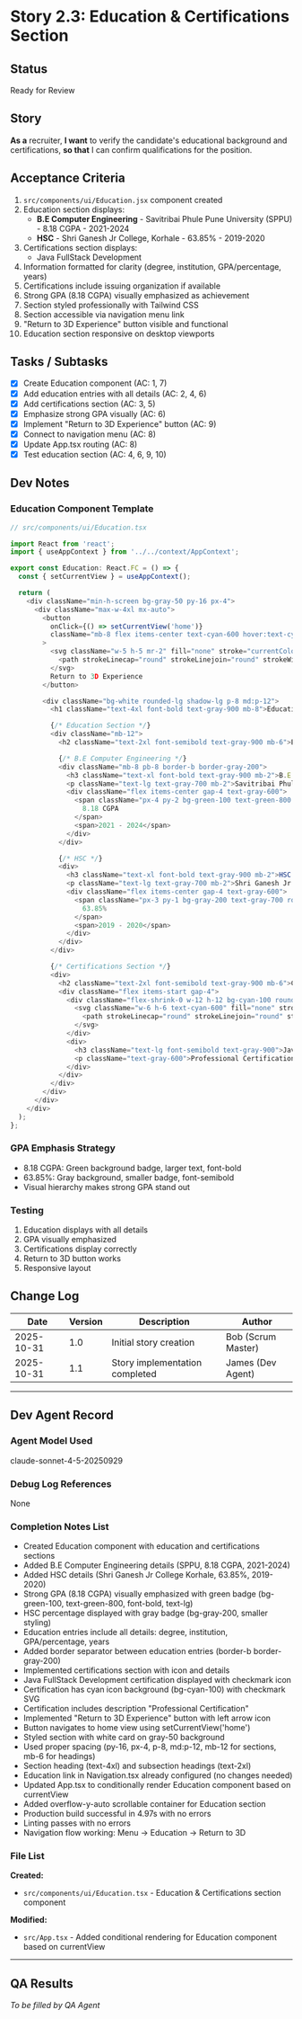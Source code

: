 # Story 2.3: Education & Certifications Section

## Status
Ready for Review

## Story
**As a** recruiter,
**I want** to verify the candidate's educational background and certifications,
**so that** I can confirm qualifications for the position.

## Acceptance Criteria

1. `src/components/ui/Education.jsx` component created
2. Education section displays:
   - **B.E Computer Engineering** - Savitribai Phule Pune University (SPPU) - 8.18 CGPA - 2021-2024
   - **HSC** - Shri Ganesh Jr College, Korhale - 63.85% - 2019-2020
3. Certifications section displays:
   - Java FullStack Development
4. Information formatted for clarity (degree, institution, GPA/percentage, years)
5. Certifications include issuing organization if available
6. Strong GPA (8.18 CGPA) visually emphasized as achievement
7. Section styled professionally with Tailwind CSS
8. Section accessible via navigation menu link
9. "Return to 3D Experience" button visible and functional
10. Education section responsive on desktop viewports

## Tasks / Subtasks

- [x] Create Education component (AC: 1, 7)
- [x] Add education entries with all details (AC: 2, 4, 6)
- [x] Add certifications section (AC: 3, 5)
- [x] Emphasize strong GPA visually (AC: 6)
- [x] Implement "Return to 3D Experience" button (AC: 9)
- [x] Connect to navigation menu (AC: 8)
- [x] Update App.tsx routing (AC: 8)
- [x] Test education section (AC: 4, 6, 9, 10)

## Dev Notes

### Education Component Template

```typescript
// src/components/ui/Education.tsx

import React from 'react';
import { useAppContext } from '../../context/AppContext';

export const Education: React.FC = () => {
  const { setCurrentView } = useAppContext();

  return (
    <div className="min-h-screen bg-gray-50 py-16 px-4">
      <div className="max-w-4xl mx-auto">
        <button
          onClick={() => setCurrentView('home')}
          className="mb-8 flex items-center text-cyan-600 hover:text-cyan-700 transition-colors"
        >
          <svg className="w-5 h-5 mr-2" fill="none" stroke="currentColor" viewBox="0 0 24 24">
            <path strokeLinecap="round" strokeLinejoin="round" strokeWidth={2} d="M10 19l-7-7m0 0l7-7m-7 7h18" />
          </svg>
          Return to 3D Experience
        </button>

        <div className="bg-white rounded-lg shadow-lg p-8 md:p-12">
          <h1 className="text-4xl font-bold text-gray-900 mb-8">Education & Certifications</h1>

          {/* Education Section */}
          <div className="mb-12">
            <h2 className="text-2xl font-semibold text-gray-900 mb-6">Education</h2>

            {/* B.E Computer Engineering */}
            <div className="mb-8 pb-8 border-b border-gray-200">
              <h3 className="text-xl font-bold text-gray-900 mb-2">B.E Computer Engineering</h3>
              <p className="text-lg text-gray-700 mb-2">Savitribai Phule Pune University (SPPU)</p>
              <div className="flex items-center gap-4 text-gray-600">
                <span className="px-4 py-2 bg-green-100 text-green-800 rounded-lg font-bold text-lg">
                  8.18 CGPA
                </span>
                <span>2021 - 2024</span>
              </div>
            </div>

            {/* HSC */}
            <div>
              <h3 className="text-xl font-bold text-gray-900 mb-2">HSC (Higher Secondary Certificate)</h3>
              <p className="text-lg text-gray-700 mb-2">Shri Ganesh Jr College, Korhale</p>
              <div className="flex items-center gap-4 text-gray-600">
                <span className="px-3 py-1 bg-gray-200 text-gray-700 rounded-lg font-semibold">
                  63.85%
                </span>
                <span>2019 - 2020</span>
              </div>
            </div>
          </div>

          {/* Certifications Section */}
          <div>
            <h2 className="text-2xl font-semibold text-gray-900 mb-6">Certifications</h2>
            <div className="flex items-start gap-4">
              <div className="flex-shrink-0 w-12 h-12 bg-cyan-100 rounded-lg flex items-center justify-center">
                <svg className="w-6 h-6 text-cyan-600" fill="none" stroke="currentColor" viewBox="0 0 24 24">
                  <path strokeLinecap="round" strokeLinejoin="round" strokeWidth={2} d="M9 12l2 2 4-4m6 2a9 9 0 11-18 0 9 9 0 0118 0z" />
                </svg>
              </div>
              <div>
                <h3 className="text-lg font-semibold text-gray-900">Java FullStack Development</h3>
                <p className="text-gray-600">Professional Certification</p>
              </div>
            </div>
          </div>
        </div>
      </div>
    </div>
  );
};
```

### GPA Emphasis Strategy
- 8.18 CGPA: Green background badge, larger text, font-bold
- 63.85%: Gray background, smaller badge, font-semibold
- Visual hierarchy makes strong GPA stand out

### Testing
1. Education displays with all details
2. GPA visually emphasized
3. Certifications display correctly
4. Return to 3D button works
5. Responsive layout

## Change Log
| Date | Version | Description | Author |
|------|---------|-------------|---------|
| 2025-10-31 | 1.0 | Initial story creation | Bob (Scrum Master) |
| 2025-10-31 | 1.1 | Story implementation completed | James (Dev Agent) |

---

## Dev Agent Record
### Agent Model Used
claude-sonnet-4-5-20250929

### Debug Log References
None

### Completion Notes List
- Created Education component with education and certifications sections
- Added B.E Computer Engineering details (SPPU, 8.18 CGPA, 2021-2024)
- Added HSC details (Shri Ganesh Jr College Korhale, 63.85%, 2019-2020)
- Strong GPA (8.18 CGPA) visually emphasized with green badge (bg-green-100, text-green-800, font-bold, text-lg)
- HSC percentage displayed with gray badge (bg-gray-200, smaller styling)
- Education entries include all details: degree, institution, GPA/percentage, years
- Added border separator between education entries (border-b border-gray-200)
- Implemented certifications section with icon and details
- Java FullStack Development certification displayed with checkmark icon
- Certification has cyan icon background (bg-cyan-100) with checkmark SVG
- Certification includes description "Professional Certification"
- Implemented "Return to 3D Experience" button with left arrow icon
- Button navigates to home view using setCurrentView('home')
- Styled section with white card on gray-50 background
- Used proper spacing (py-16, px-4, p-8, md:p-12, mb-12 for sections, mb-6 for headings)
- Section heading (text-4xl) and subsection headings (text-2xl)
- Education link in Navigation.tsx already configured (no changes needed)
- Updated App.tsx to conditionally render Education component based on currentView
- Added overflow-y-auto scrollable container for Education section
- Production build successful in 4.97s with no errors
- Linting passes with no errors
- Navigation flow working: Menu → Education → Return to 3D

### File List
**Created:**
- `src/components/ui/Education.tsx` - Education & Certifications section component

**Modified:**
- `src/App.tsx` - Added conditional rendering for Education component based on currentView

---

## QA Results
_To be filled by QA Agent_
